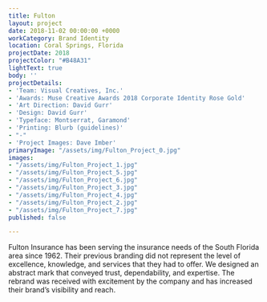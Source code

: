 ```yaml
---
title: Fulton
layout: project
date: 2018-11-02 00:00:00 +0000
workCategory: Brand Identity
location: Coral Springs, Florida
projectDate: 2018
projectColor: "#B48A31"
lightText: true
body: ''
projectDetails:
- 'Team: Visual Creatives, Inc.'
- 'Awards: Muse Creative Awards 2018 Corporate Identity Rose Gold'
- 'Art Direction: David Gurr'
- 'Design: David Gurr'
- 'Typeface: Montserrat, Garamond'
- 'Printing: Blurb (guidelines)'
- "-"
- 'Project Images: Dave Imber'
primaryImage: "/assets/img/Fulton_Project_0.jpg"
images:
- "/assets/img/Fulton_Project_1.jpg"
- "/assets/img/Fulton_Project_5.jpg"
- "/assets/img/Fulton_Project_6.jpg"
- "/assets/img/Fulton_Project_3.jpg"
- "/assets/img/Fulton_Project_4.jpg"
- "/assets/img/Fulton_Project_2.jpg"
- "/assets/img/Fulton_Project_7.jpg"
published: false

---
```

Fulton Insurance has been serving the insurance needs of the South Florida area since 1962. Their previous branding did not represent the level of excellence, knowledge, and services that they had to offer. We designed an abstract mark that conveyed trust, dependability, and expertise. The rebrand was received with excitement by the company and has increased their brand’s visibility and reach.